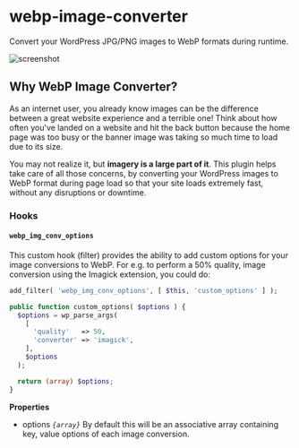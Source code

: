 # webp-image-converter

Convert your WordPress JPG/PNG images to WebP formats during runtime.

![screenshot](https://github.com/badasswp/webp-image-converter/assets/149586343/9c4a9cb2-63a0-462c-9ba1-a7adf23e51ea)

## Why WebP Image Converter?

As an internet user, you already know images can be the difference between a great website experience and a terrible one! Think about how often you've landed on a website and hit the back button because the home page was too busy or the banner image was taking so much time to load due to its size.

You may not realize it, but __imagery is a large part of it__. This plugin helps take care of all those concerns, by converting your WordPress images to WebP format during page load so that your site loads extremely fast, without any disruptions or downtime.

### Hooks

#### `webp_img_conv_options`

This custom hook (filter) provides the ability to add custom options for your image conversions to WebP. For e.g. to perform a 50% quality, image conversion using the Imagick extension, you could do:

```php
add_filter( 'webp_img_conv_options', [ $this, 'custom_options' ] );

public function custom_options( $options ) {
  $options = wp_parse_args(
    [
      'quality'   => 50,
      'converter' => 'imagick',
    ],
    $options
  );

  return (array) $options;
}
```

**Properties**

- options _`{array}`_ By default this will be an associative array containing key, value options of each image conversion.
<br/>
